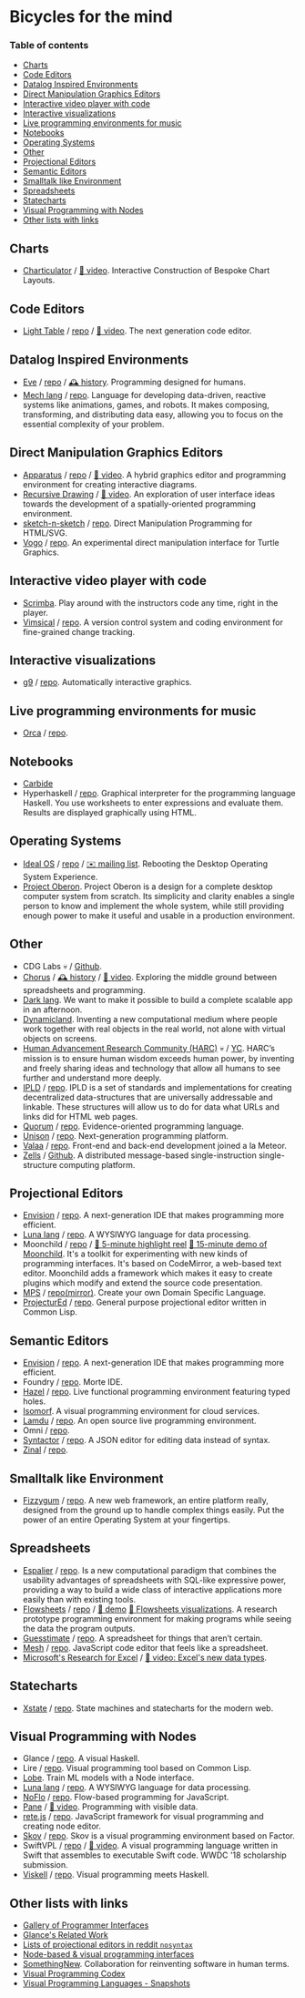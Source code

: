 # Bicycles for the mind

### Table of contents

- [Charts](#charts)
- [Code Editors](#code-editors)
- [Datalog Inspired Environments](#datalog-inspired-environments)
- [Direct Manipulation Graphics Editors](#direct-manipulation-graphics-editors)
- [Interactive video player with code](#interactive-video-player-with-code)
- [Interactive visualizations](#interactive-visualizations)
- [Live programming environments for music](#live-programming-environments-for-music)
- [Notebooks](#notebooks)
- [Operating Systems](#operating-systems)
- [Other](#other)
- [Projectional Editors](#projectional-editors)
- [Semantic Editors](#semantic-editors)
- [Smalltalk like Environment](#smalltalk-like-environment)
- [Spreadsheets](#spreadsheets)
- [Statecharts](#statecharts)
- [Visual Programming with Nodes](#visual-programming-with-nodes)
- [Other lists with links](#other-lists-with-links)


## Charts

- [Charticulator](https://charticulator.com/) / [🎥 video](https://charticulator.azureedge.net/videos/charticulator-supplemental.mp4). Interactive Construction of Bespoke Chart Layouts.

## Code Editors

- [Light Table](http://lighttable.com/) / [repo](https://github.com/LightTable/LightTable) / [🎥 video](https://www.youtube.com/watch?v=52SVAMM3V78). The next generation code editor.


## Datalog Inspired Environments

- [Eve](http://witheve.com/) / [repo](https://github.com/witheve/Eve) / [🕰️ history](https://github.com/pel-daniel/mind-bicyles/blob/master/history.md#eve). Programming designed for humans.
- [Mech lang](http://mech-lang.org/) / [repo](https://github.com/mech-lang/mech). Language for developing data-driven, reactive systems like animations, games, and robots. It makes composing, transforming, and distributing data easy, allowing you to focus on the essential complexity of your problem.


## Direct Manipulation Graphics Editors

- [Apparatus](http://aprt.us/) / [repo](https://github.com/cdglabs/apparatus) / [🎥 video](https://www.youtube.com/watch?v=i3Xack9ufYk). A hybrid graphics editor and programming environment for creating interactive diagrams.
- [Recursive Drawing](http://recursivedrawing.com/) / [🎥 video](https://vimeo.com/41822151). An exploration of user interface ideas towards the development of a spatially-oriented programming environment. 
- [sketch-n-sketch](http://ravichugh.github.io/sketch-n-sketch/) / [repo](https://github.com/ravichugh/sketch-n-sketch). Direct Manipulation Programming for HTML/SVG.
- [Vogo](http://mgrf.de/vogo/) / [repo](https://github.com/rbyte/Vogo). An experimental direct manipulation interface for Turtle Graphics.


## Interactive video player with code

- [Scrimba](https://scrimba.com/). Play around with the instructors code any time, right in the player.
- [Vimsical](https://vimsical.com/) / [repo](https://github.com/vimsical/vimsical). A version control system and coding environment for fine-grained change tracking.


## Interactive visualizations

- [g9](http://omrelli.ug/g9/) / [repo](https://github.com/bijection/g9). Automatically interactive graphics.


## Live programming environments for music

- [Orca](https://wiki.xxiivv.com/#orca) / [repo](https://github.com/hundredrabbits/orca). 


## Notebooks

- [Carbide](https://alpha.trycarbide.com)
- Hyperhaskell / [repo](https://github.com/HeinrichApfelmus/hyper-haskell). Graphical interpreter for the programming language Haskell. You use worksheets to enter expressions and evaluate them. Results are displayed graphically using HTML.


## Operating Systems

- [Ideal OS](https://joshondesign.com/2017/08/18/idealos_essay) / [repo](https://github.com/joshmarinacci/idealos) / [✉️ mailing list](https://groups.google.com/forum/#!forum/idealos-design). Rebooting the Desktop Operating System Experience.
- [Project Oberon](http://www.projectoberon.com/). Project Oberon is a design for a complete desktop computer system from scratch.  Its simplicity and clarity enables a single person to know and implement the whole system, while still providing enough power to make it useful and usable in a production environment.


## Other

- CDG Labs 💀 / [Github](https://github.com/cdglabs). 
- [Chorus](http://www.chorus-home.org/) / [🕰️ history](https://github.com/pel-daniel/mind-bicyles/blob/master/history.md#subtextchorus) / [🎥 video](https://vimeo.com/179904952). Exploring the middle ground between spreadsheets and programming.
- [Dark lang](https://darklang.com/). We want to make it possible to build a complete scalable app in an afternoon.
- [Dynamicland](https://dynamicland.org/). Inventing a new computational medium where people work together with real objects in the real world, not alone with virtual objects on screens.
- [Human Advancement Research Community (HARC)](https://harc.ycr.org/) 💀 / [YC](https://blog.ycombinator.com/harc/). HARC’s mission is to ensure human wisdom exceeds human power, by inventing and freely sharing ideas and technology that allow all humans to see further and understand more deeply.
- [IPLD](https://ipld.io/) / [repo](https://github.com/ipld/ipld). IPLD is a set of standards and implementations for creating decentralized data-structures that are universally addressable and linkable. These structures will allow us to do for data what URLs and links did for HTML web pages.
- [Quorum](https://quorumlanguage.com/) / [repo](https://bitbucket.org/stefika/quorum-language). Evidence-oriented programming language.
- [Unison](http://unisonweb.org/posts/) / [repo](https://github.com/unisonweb/unison). Next-generation programming platform.
- [Valaa](https://valaa.com/) / [repo](https://github.com/valaatech/). Front-end and back-end development joined a la Meteor.
- [Zells](http://zells.org/) / [Github](https://github.com/zells). A distributed message-based single-instruction single-structure computing platform.


## Projectional Editors

- [Envision](http://dimitar-asenov.github.io/Envision/) / [repo](https://github.com/dimitar-asenov/Envision). A next-generation IDE that makes programming more efficient.
- [Luna lang](www.luna-lang.org) / [repo](https://github.com/luna/luna). A WYSIWYG language for data processing.
- Moonchild / [repo](https://github.com/harc/moonchild) / [🎥 5-minute highlight reel](https://vimeo.com/106578509) [🎥 15-minute demo of Moonchild](https://vimeo.com/106498564). It's a toolkit for experimenting with new kinds of programming interfaces. It's based on CodeMirror, a web-based text editor. Moonchild adds a framework which makes it easy to create plugins which modify and extend the source code presentation.
- [MPS](https://www.jetbrains.com/mps/) / [repo(mirror)](https://github.com/JetBrains/MPS). Create your own Domain Specific Language.
- [ProjecturEd](http://projectured.org/) / [repo](https://github.com/projectured/projectured). General purpose projectional editor written in Common Lisp.


## Semantic Editors

- [Envision](http://dimitar-asenov.github.io/Envision/) / [repo](https://github.com/dimitar-asenov/Envision). A next-generation IDE that makes programming more efficient.
- Foundry / [repo](https://github.com/int-index/foundry). Morte IDE.
- [Hazel](http://hazel.org/) / [repo](https://github.com/hazelgrove/hazel). Live functional programming environment featuring typed holes.
- [Isomorf](https://isomorf.io/#!/). A visual programming environment for cloud services.
- [Lamdu](http://www.lamdu.org/) / [repo](https://github.com/lamdu/lamdu). An open source live programming environment.
- Omni / [repo](https://github.com/daniel-kun/omni).
- [Syntactor](https://gregoor.github.io/syntactor) / [repo](https://github.com/Gregoor/syntactor). A JSON editor for editing data instead of syntax.
- [Zinal](https://www.youtube.com/watch?v=9msNAMTMBU0) / [repo](https://gitlab.com/nickcollins/zinal). 


## Smalltalk like Environment

- [Fizzygum](http://fizzygum.org/) / [repo](http://fizzygum.org/). A new web framework, an entire platform really, designed from the ground up to handle complex things easily. Put the power of an entire Operating System at your fingertips.


## Spreadsheets

- [Espalier](https://sdg.csail.mit.edu/projects/espalier) / [repo](https://bitbucket.org/espalier-spreadsheet/espalier). Is a new computational paradigm that combines the usability advantages of spreadsheets with SQL-like expressive power, providing a way to build a wide class of interactive applications more easily than with existing tools.
- [Flowsheets](https://tinyletter.com/Flowsheets/letters/flowsheets-visualizations) / [repo](https://github.com/Glench/Flowsheets-v2) / [🎥 demo](https://www.youtube.com/watch?v=y1Ca5czOY7Q) [🎥 Flowsheets visualizations](https://www.youtube.com/watch?v=V3Zjk_Wljt4). A research prototype programming environment for making programs while seeing the data the program outputs.
- [Guesstimate](https://www.getguesstimate.com/) / [repo](https://github.com/getguesstimate/guesstimate-app/). A spreadsheet for things that aren’t certain.
- [Mesh](http://mesh-spreadsheet.com/) / [repo](https://github.com/chrispsn/mesh/). JavaScript code editor that feels like a spreadsheet.
- [Microsoft's Research for Excel](https://www.microsoft.com/en-us/research/blog/influencing-mainstream-software-applying-programming-language-research-ideas-to-transform-spreadsheets/) / [🎥 video: Excel's new data types](https://www.youtube.com/watch?v=gbImc7A8_Q8).


## Statecharts

- [Xstate](https://xstate.js.org/docs) / [repo](https://github.com/davidkpiano/xstate). State machines and statecharts for the modern web.


## Visual Programming with Nodes

- Glance / [repo](https://github.com/rgleichman/glance). A visual Haskell.
- Lire / [repo](https://github.com/honix/Lire). Visual programming tool based on Common Lisp.
- [Lobe](https://lobe.ai/). Train ML models with a Node interface.
- [Luna lang](www.luna-lang.org) / [repo](https://github.com/luna/luna). A WYSIWYG language for data processing.
- [NoFlo](https://noflojs.org/) / [repo](https://github.com/noflo/noflo). Flow-based programming for JavaScript.
- [Pane](http://joshuahhh.com/projects/pane/) / [🎥 video](https://www.youtube.com/watch?v=fIEcXAHy6bU). Programming with visible data.
- [rete.js](https://rete.js.org) / [repo](https://github.com/retejs/rete). JavaScript framework for visual programming and creating node editor.
- [Skov](http://skov.software/en/) / [repo](https://github.com/nicolas-p/skov). Skov is a visual programming environment based on Factor.
- SwiftVPL / [repo](https://github.com/NathanFlurry/VisualProgrammingLanguage) / [🎥 video](https://www.youtube.com/watch?v=BNWC_OF5Q-Y). A visual programming language written in Swift that assembles to executable Swift code. WWDC '18 scholarship submission.
- [Viskell](https://github.com/viskell/viskell/blob/master/viskell-nlfpday.pdf) / [repo](https://github.com/viskell/viskell). Visual programming meets Haskell.


## Other lists with links

- [Gallery of Programmer Interfaces](https://docs.google.com/presentation/d/1MD-CgzODFWzdpnYXr8bEgysfDmb8PDV6iCAjH5JIvaI)
- [Glance's Related Work](https://github.com/rgleichman/glance/wiki/Related-work)
- [Lists of projectional editors in reddit `nosyntax`](https://www.reddit.com/r/nosyntax/wiki/projects)
- [Node-based & visual programming interfaces](https://www.are.na/francis-tseng/node-based-visual-programming-interfaces)
- [SomethingNew](https://github.com/d-cook/SomethingNew). Collaboration for reinventing software in human terms.
- [Visual Programming Codex](https://github.com/ivanreese/visual-programming-codex)
- [Visual Programming Languages - Snapshots](http://blog.interfacevision.com/design/design-visual-progarmming-languages-snapshots/)
